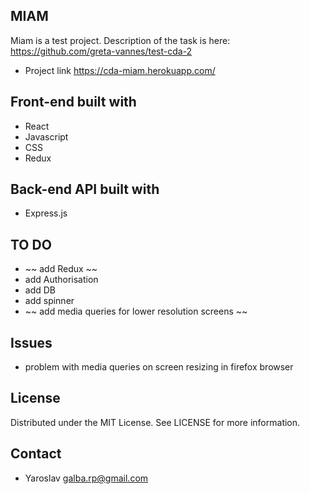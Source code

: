 ## MIAM

Miam is a test project.
Description of the task is here: https://github.com/greta-vannes/test-cda-2
- Project link https://cda-miam.herokuapp.com/

## Front-end built with

- React
- Javascript
- CSS
- Redux

## Back-end API built with

- Express.js

## TO DO

- ~~ add Redux ~~
- add Authorisation
- add DB
- add spinner
- ~~ add media queries for lower resolution screens ~~

## Issues

- problem with media queries on screen resizing in firefox browser

## License

Distributed under the MIT License. See LICENSE for more information.

## Contact

- Yaroslav <galba.rp@gmail.com>

